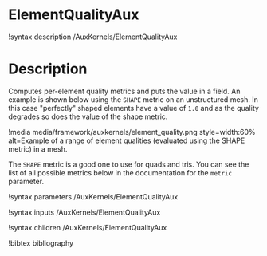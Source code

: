 # ElementQualityAux

!syntax description /AuxKernels/ElementQualityAux

# Description

Computes per-element quality metrics and puts the value in a field.  An example is shown below using the `SHAPE` metric on
an unstructured mesh.  In this case "perfectly" shaped elements have a value of `1.0` and as the quality degrades so does
the value of the shape metric.

!media media/framework/auxkernels/element_quality.png
       style=width:60%
       alt=Example of a range of element qualities (evaluated using the SHAPE metric) in a mesh.


The `SHAPE` metric is a good one to use for quads and tris.  You can see the list of all possible metrics below in the documentation for the `metric` parameter.

!syntax parameters /AuxKernels/ElementQualityAux

!syntax inputs /AuxKernels/ElementQualityAux

!syntax children /AuxKernels/ElementQualityAux

!bibtex bibliography
